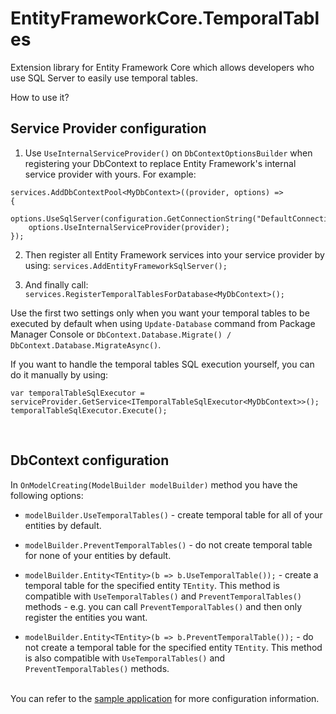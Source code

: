 # EntityFrameworkCore.TemporalTables
Extension library for Entity Framework Core which allows developers who use SQL Server to easily use temporal tables.

How to use it?

<h2>Service Provider configuration</h2>

1. Use ``UseInternalServiceProvider()`` on ``DbContextOptionsBuilder`` when registering your DbContext to replace Entity Framework's internal service provider with yours. For example:

```
services.AddDbContextPool<MyDbContext>((provider, options) =>
{
    options.UseSqlServer(configuration.GetConnectionString("DefaultConnection"));
    options.UseInternalServiceProvider(provider);
});
```

2. Then register all Entity Framework services into your service provider by using:
``services.AddEntityFrameworkSqlServer();``

3. And finally call:
``services.RegisterTemporalTablesForDatabase<MyDbContext>();``

Use the first two settings only when you want your temporal tables to be executed by default when using ``Update-Database`` command from Package Manager Console or ``DbContext.Database.Migrate() / DbContext.Database.MigrateAsync()``.

If you want to handle the temporal tables SQL execution yourself, you can do it manually by using:
```
var temporalTableSqlExecutor = serviceProvider.GetService<ITemporalTableSqlExecutor<MyDbContext>>();
temporalTableSqlExecutor.Execute();
```

<br />

<h2>DbContext configuration</h2>

In ``OnModelCreating(ModelBuilder modelBuilder)`` method you have the following options:

* ``modelBuilder.UseTemporalTables()`` - create temporal table for all of your entities by default.
* ``modelBuilder.PreventTemporalTables()`` - do not create temporal table for none of your entities by default.

* ``modelBuilder.Entity<TEntity>(b => b.UseTemporalTable());`` - create a temporal table for the specified entity ``TEntity``. This method is compatible with ``UseTemporalTables()`` and ``PreventTemporalTables()`` methods - e.g. you can call ``PreventTemporalTables()`` and then only register the entities you want.
* ``modelBuilder.Entity<TEntity>(b => b.PreventTemporalTable());`` - do not create a temporal table for the specified entity ``TEntity``. This method is also compatible with ``UseTemporalTables()`` and ``PreventTemporalTables()`` methods.

<br />
You can refer to the <a href="https://github.com/findulov/EntityFrameworkCore.TemporalTables/tree/master/EntityFrameworkCore.TemporalTables.TestApp">sample application</a> for more configuration information.
